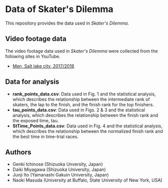 # Data of Skater's Dilemma
This repository provides the data used in *Skater's Dilemma*.

## Video footage data
The video footage data used in *Skater's Dilemma* were collected from the following sites in YouTube.
* [Men, Salt lake city, 2017/2018](https://www.youtube.com/watch?v=yx2DEeb4Wuo)

## Data for analysis
* __rank_points_data.csv__: Data used in Fig. 1 and the statistical analysis, which describes the relationship between the intermediate rank of skaters, the lap to the finish, and the finish rank for the top finishers.
* __tau_points_data.csv__: Data used in Figs. 2 & 3 and the statistical analysis, which describes the relationship between the finish rank and the exposed time, tau.
* __StTime_Points_data.csv__: Data used in Fig. 4 and the statistical analysis, which describes the relationship between the normalized finish rank and the best time in time-trial races.

## Authors
* Genki Ichinose (Shizuoka Unversity, Japan)
* Daiki Miyagawa (Shizuoka University, Japan)
* Junji Ito (Yamanashi Gakuin University, Japan)
* Naoki Masuda (University at Buffalo, State University of New York, USA)
